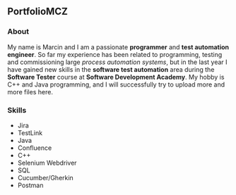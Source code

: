 ## PortfolioMCZ

### About
My name is Marcin and I am a passionate **programmer** and **test automation engineer**.
So far my experience has been related to programming, testing and commissioning large *process automation systems*, but in the last year I have gained new skills in the **software test automation** area during the **Software Tester** course at **Software Development Academy**.
My hobby is C++ and Java programming, and I will successfully try to upload more and more files here.

### Skills
* Jira
* TestLink
* Java
* Confluence
* C++
* Selenium Webdriver
* SQL
* Cucumber/Gherkin
* Postman

